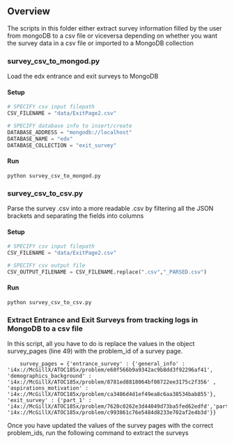## Overview
The scripts in this folder either extract survey information filled by the user from mongoDB to a csv file or viceversa depending on whether you want the survey data in a csv file or imported to a MongoDB collection

### survey_csv_to_mongod.py 

Load the edx entrance and exit surveys to MongoDB

#### Setup

```python
# SPECIFY csv input filepath
CSV_FILENAME = "data/ExitPage2.csv"

# SPECIFY database info to insert/create
DATABASE_ADDRESS = "mongodb://localhost"
DATABASE_NAME = "edx"
DATABASE_COLLECTION = "exit_survey"
```

#### Run

```
python survey_csv_to_mongod.py
```

### survey_csv_to_csv.py

Parse the survey .csv into a more readable .csv by filtering all the JSON brackets and separating the fields into columns

#### Setup

```python
# SPECIFY csv input filepath
CSV_FILENAME = "data/ExitPage2.csv"

# SPECIFY csv output file
CSV_OUTPUT_FILENAME = CSV_FILENAME.replace(".csv","_PARSED.csv")
```

#### Run

```
python survey_csv_to_csv.py
```
### Extract Entrance and Exit Surveys from tracking logs in MongoDB to a csv file
In this script, all you have to do is replace the values in the object survey_pages (line 49) with the problem_id of a survey page. 

	    survey_pages = {'entrance_survey' : {'general_info' : 'i4x://McGillX/ATOC185x/problem/e60f566b9a9342ac9b8dd3f92296af41', 'demographics_background' : 'i4x://McGillX/ATOC185x/problem/8781ed8818064bf08722ee3175c2f356' , 'aspirations_motivation' : 'i4x://McGillX/ATOC185x/problem/ca3486d4d1ef49ea8c6aa38534bab855'}, 'exit_survey' : {'part_1' : 'i4x://McGillX/ATOC185x/problem/7620c0262e3d44049d73ba5fed62edfd','part_2': 'i4x://McGillX/ATOC185x/problem/c993861c76e5484d8233e702af2e4b3d'}}
	    
Once you have updated the values of the survey pages with the correct problem_ids, run the following command to extract the surveys